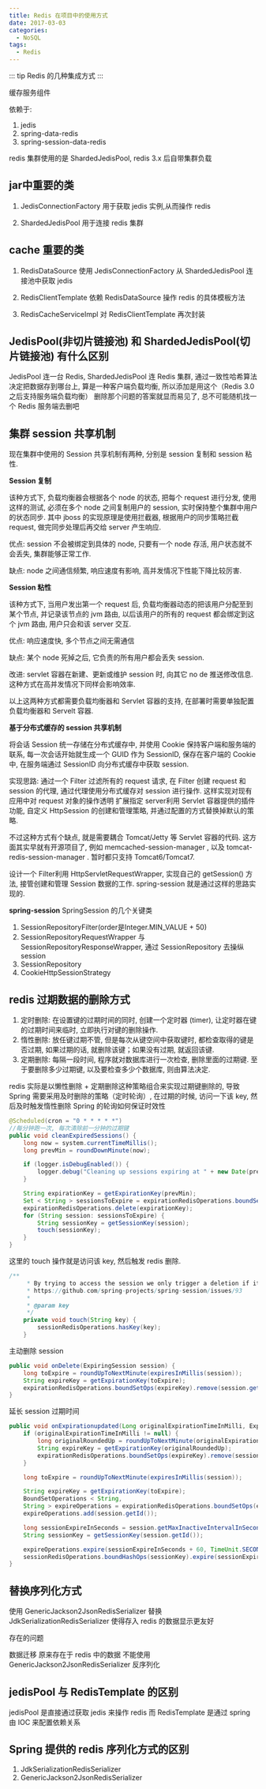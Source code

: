 ```yaml
---
title: Redis 在项目中的使用方式
date: 2017-03-03
categories:
  - NoSQL
tags: 
  - Redis
---
```


::: tip
Redis 的几种集成方式
:::

<!-- more -->

缓存服务组件

依赖于:

1. jedis
2. spring-data-redis
3. spring-session-data-redis

redis 集群使用的是 ShardedJedisPool, redis 3.x 后自带集群负载


## jar中重要的类

1. JedisConnectionFactory 
用于获取 jedis 实例,从而操作 redis

2. ShardedJedisPool
用于连接 redis 集群

## cache 重要的类

1. RedisDataSource 
使用 JedisConnectionFactory 从 ShardedJedisPool 连接池中获取 jedis

2. RedisClientTemplate 
依赖 RedisDataSource 操作 redis 的具体模板方法

3. RedisCacheServiceImpl 
对 RedisClientTemplate 再次封装


## JedisPool(非切片链接池) 和 ShardedJedisPool(切片链接池) 有什么区别

JedisPool 连一台 Redis, ShardedJedisPool 连 Redis 集群, 
通过一致性哈希算法决定把数据存到哪台上, 算是一种客户端负载均衡, 
所以添加是用这个（Redis 3.0 之后支持服务端负载均衡）
删除那个问题的答案就显而易见了, 总不可能随机找一个 Redis 服务端去删吧

## 集群 session 共享机制
现在集群中使用的 Session 共享机制有两种, 分别是 session 复制和 session 粘性. 

**Session 复制**

   该种方式下, 负载均衡器会根据各个 node 的状态, 把每个 request 进行分发, 使用这样的测试, 必须在多个 node 之间复制用户的 session, 实时保持整个集群中用户的状态同步. 
其中 jboss 的实现原理是使用拦截器, 根据用户的同步策略拦截 request, 做完同步处理后再交给 server 产生响应. 

优点: session 不会被绑定到具体的 node, 只要有一个 node 存活, 用户状态就不会丢失, 集群能够正常工作. 

缺点: node 之间通信频繁, 响应速度有影响, 高并发情况下性能下降比较厉害. 

**Session 粘性**

该种方式下, 当用户发出第一个 request 后, 负载均衡器动态的把该用户分配至到某个节点, 并记录该节点的 jvm 路由, 以后该用户的所有的 request 都会绑定到这个 jvm 路由, 用户只会和该 server 交互. 

优点: 响应速度快, 多个节点之间无需通信

缺点: 某个 node 死掉之后, 它负责的所有用户都会丢失 session. 

改进: servlet 容器在新建、更新或维护 session 时, 向其它 no de 推送修改信息. 这种方式在高并发情况下同样会影响效率. 

以上这两种方式都需要负载均衡器和 Servlet 容器的支持, 在部署时需要单独配置负载均衡器和 Servelt 容器.  

**基于分布式缓存的 session 共享机制**

将会话 Session 统一存储在分布式缓存中, 并使用 Cookie 保持客户端和服务端的联系, 
每一次会话开始就生成一个 GUID 作为 SessionID, 保存在客户端的 Cookie 中, 在服务端通过 SessionID 向分布式缓存中获取 session. 

实现思路: 通过一个 Filter 过滤所有的 request 请求, 在 Filter 创建 request 和 session 的代理, 通过代理使用分布式缓存对 session 进行操作. 这样实现对现有应用中对 request 对象的操作透明
扩展指定 server利用 Servlet 容器提供的插件功能, 自定义 HttpSession 的创建和管理策略, 并通过配置的方式替换掉默认的策略. 

不过这种方式有个缺点, 就是需要耦合 Tomcat/Jetty 等 Servlet 容器的代码. 
这方面其实早就有开源项目了, 例如 memcached-session-manager , 以及 tomcat-redis-session-manager . 暂时都只支持 Tomcat6/Tomcat7. 

设计一个 Filter利用 HttpServletRequestWrapper, 实现自己的 getSession() 方法, 接管创建和管理 Session 数据的工作. spring-session 就是通过这样的思路实现的. 
       
**spring-session**
SpringSession 的几个关键类

1. SessionRepositoryFilter(order是Integer.MIN_VALUE + 50)
2. SessionRepositoryRequestWrapper 与 SessionRepositoryResponseWrapper, 通过 SessionRepository 去操纵 session
3. SessionRepository
4. CookieHttpSessionStrategy

## redis 过期数据的删除方式

1. 定时删除: 在设置键的过期时间的同时, 创建一个定时器 (timer), 让定时器在键的过期时间来临时, 立即执行对键的删除操作. 
2. 惰性删除: 放任键过期不管, 但是每次从键空间中获取键时, 都检查取得的键是否过期, 如果过期的话, 就删除该键；如果没有过期, 就返回该键. 
3. 定期删除: 每隔一段时间, 程序就对数据库进行一次检查, 删除里面的过期键. 至于要删除多少过期键, 以及要检查多少个数据库, 则由算法决定. 

redis 实际是以懒性删除 + 定期删除这种策略组合来实现过期键删除的, 
导致 Spring 需要采用及时删除的策略（定时轮询）, 在过期的时候, 访问一下该 key, 然后及时触发惰性删除
Spring 的轮询如何保证时效性

```java
@Scheduled(cron = "0 * * * * *")
//每分钟跑一次, 每次清除前一分钟的过期键
public void cleanExpiredSessions() {
    long now = system.currentTimeMillis();
    long prevMin = roundDownMinute(now);

    if (logger.isDebugEnabled()) {
        logger.debug("Cleaning up sessions expiring at " + new Date(prevMin));
    }

    String expirationKey = getExpirationKey(prevMin);
    Set < String > sessionsToExpire = expirationRedisOperations.boundSetOps(expirationKey).members();
    expirationRedisOperations.delete(expirationKey);
    for (String session: sessionsToExpire) {
        String sessionKey = getSessionKey(session);
        touch(sessionKey);
    }
}
```

这里的 touch 操作就是访问该 key, 然后触发 redis 删除. 

```java
/**
     * By trying to access the session we only trigger a deletion if it the TTL is expired. This is done to handle
     * https://github.com/spring-projects/spring-session/issues/93
     *
     * @param key
     */
    private void touch(String key) {
        sessionRedisOperations.hasKey(key);
    }
```

主动删除 session

```java
public void onDelete(ExpiringSession session) {
    long toExpire = roundUpToNextMinute(expiresInMillis(session));
    String expireKey = getExpirationKey(toExpire);
    expirationRedisOperations.boundSetOps(expireKey).remove(session.getId());
}
```

延长 session 过期时间

```java
public void onExpirationupdated(Long originalExpirationTimeInMilli, ExpiringSession session) {
    if (originalExpirationTimeInMilli != null) {
        long originalRoundedUp = roundUpToNextMinute(originalExpirationTimeInMilli);
        String expireKey = getExpirationKey(originalRoundedUp);
        expirationRedisOperations.boundSetOps(expireKey).remove(session.getId());
    }

    long toExpire = roundUpToNextMinute(expiresInMillis(session));

    String expireKey = getExpirationKey(toExpire);
    BoundSetOperations < String,
    String > expireOperations = expirationRedisOperations.boundSetOps(expireKey);
    expireOperations.add(session.getId());

    long sessionExpireInSeconds = session.getMaxInactiveIntervalInSeconds();
    String sessionKey = getSessionKey(session.getId());

    expireOperations.expire(sessionExpireInSeconds + 60, TimeUnit.SECONDS);
    sessionRedisOperations.boundHashOps(sessionKey).expire(sessionExpireInSeconds, TimeUnit.SECONDS);
}
```

## 替换序列化方式

使用 GenericJackson2JsonRedisSerializer 替换 JdkSerializationRedisSerializer
使得存入 redis 的数据显示更友好

存在的问题

数据迁移
原来存在于 redis 中的数据 不能使用 GenericJackson2JsonRedisSerializer 反序列化 


## jedisPool 与 RedisTemplate 的区别

jedisPool 是直接通过获取 jedis 来操作 redis
而 RedisTemplate 是通过 spring 由 IOC 来配置依赖关系

## Spring 提供的 redis 序列化方式的区别

1. JdkSerializationRedisSerializer
2. GenericJackson2JsonRedisSerializer
